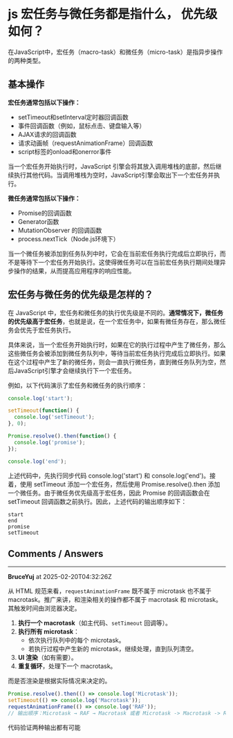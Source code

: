# js 宏任务与微任务都是指什么， 优先级如何？

在JavaScript中，宏任务（macro-task）和微任务（micro-task）是指异步操作的两种类型。

## 基本操作

**宏任务通常包括以下操作：**

- setTimeout和setInterval定时器回调函数
- 事件回调函数（例如，鼠标点击、键盘输入等）
- AJAX请求的回调函数
- 请求动画帧（requestAnimationFrame）回调函数
- script标签的onload和onerror事件

当一个宏任务开始执行时，JavaScript 引擎会将其放入调用堆栈的底部，然后继续执行其他代码。当调用堆栈为空时，JavaScript引擎会取出下一个宏任务并执行。

**微任务通常包括以下操作：**

- Promise的回调函数
- Generator函数
- MutationObserver 的回调函数
- process.nextTick（Node.js环境下）

当一个微任务被添加到任务队列中时，它会在当前宏任务执行完成后立即执行，而不是等待下一个宏任务开始执行。这使得微任务可以在当前宏任务执行期间处理异步操作的结果，从而提高应用程序的响应性能。

## 宏任务与微任务的优先级是怎样的？

在 JavaScript 中，宏任务和微任务的执行优先级是不同的。**通常情况下，微任务的优先级高于宏任务**，也就是说，在一个宏任务中，如果有微任务存在，那么微任务会优先于宏任务执行。

具体来说，当一个宏任务开始执行时，如果在它的执行过程中产生了微任务，那么这些微任务会被添加到微任务队列中，等待当前宏任务执行完成后立即执行。如果在这个过程中产生了新的微任务，则会一直执行微任务，直到微任务队列为空，然后JavaScript引擎才会继续执行下一个宏任务。

例如，以下代码演示了宏任务和微任务的执行顺序：
```js
console.log('start');

setTimeout(function() {
  console.log('setTimeout');
}, 0);

Promise.resolve().then(function() {
  console.log('promise');
});

console.log('end');
```
上述代码中，先执行同步代码 console.log('start') 和 console.log('end')。接着，使用 setTimeout 添加一个宏任务，然后使用 Promise.resolve().then 添加一个微任务。由于微任务优先级高于宏任务，因此 Promise 的回调函数会在 setTimeout 回调函数之前执行。因此，上述代码的输出顺序如下：
```
start
end
promise
setTimeout
```




## Comments / Answers

---

**BruceYuj** at 2025-02-20T04:32:26Z

从 HTML 规范来看，`requestAnimationFrame` 既不属于 microtask 也不属于 macrotask。推广来讲，和渲染相关的操作都不属于 macrotask 和 microtask。其触发时间由浏览器决定。

1. **执行一个 macrotask**（如主代码、`setTimeout` 回调等）。
2. **执行所有 microtask**：
   - 依次执行队列中的每个 microtask。
   - 若执行过程中产生新的 microtask，继续处理，直到队列清空。
3. **UI 渲染**（如有需要）。
4. **重复循环**，处理下一个 macrotask。

而是否渲染是根据实际情况来决定的。
```javascript
Promise.resolve().then(() => console.log('Microtask'));
setTimeout(() => console.log('Macrotask'));
requestAnimationFrame(() => console.log('RAF'));
// 输出顺序：Microtask → RAF → Macrotask 或者 Microtask -> Macrotask -> RAF
```
代码验证两种输出都有可能